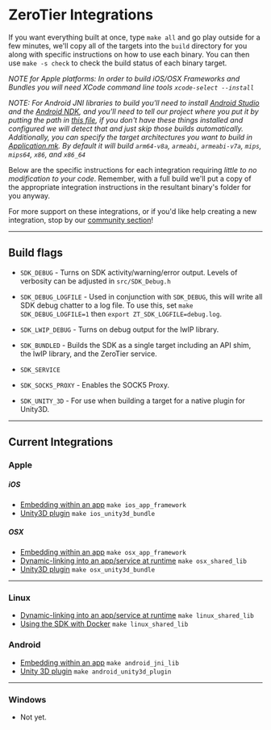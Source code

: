 ZeroTier Integrations
====

If you want everything built at once, type `make all` and go play outside for a few minutes, we'll copy all of the targets into the `build` directory for you along with specific instructions on how to use each binary. You can then use `make -s check` to check the build status of each binary target.

*NOTE for Apple platforms: In order to build iOS/OSX Frameworks and Bundles you will need XCode command line tools `xcode-select --install`*

*NOTE: For Android JNI libraries to build you'll need to install [Android Studio](https://developer.android.com/studio/index.html) and the [Android NDK](https://developer.android.com/ndk/index.html), and you'll need to tell our project where you put it by putting the path in [this file](Android/proj/local.properties), if you don't have these things installed and configured we will detect that and just skip those builds automatically. Additionally, you can specify the target architectures you want to build in [Application.mk](android/java/jni/Application.mk). By default it will build `arm64-v8a`, `armeabi`, `armeabi-v7a`, `mips`, `mips64`, `x86`, and `x86_64`*

Below are the specific instructions for each integration requiring *little to no modification to your code*. Remember, with a full build we'll put a copy of the appropriate integration instructions in the resultant binary's folder for you anyway.

For more support on these integrations, or if you'd like help creating a new integration, stop by our [community section](https://www.zerotier.com/community/)!

***
## Build flags

- `SDK_DEBUG` - Turns on SDK activity/warning/error output. Levels of verbosity can be adjusted in `src/SDK_Debug.h`

- `SDK_DEBUG_LOGFILE` - Used in conjunction with `SDK_DEBUG`, this will write all SDK debug chatter to a log file. To use this, set `make SDK_DEBUG_LOGFILE=1` then `export ZT_SDK_LOGFILE=debug.log`. 

- `SDK_LWIP_DEBUG` - Turns on debug output for the lwIP library.

- `SDK_BUNDLED` - Builds the SDK as a single target including an API shim, the lwIP library, and the ZeroTier service.

- `SDK_SERVICE`

- `SDK_SOCKS_PROXY` - Enables the SOCK5 Proxy. 

- `SDK_UNITY_3D` - For use when building a target for a native plugin for Unity3D.


***
## Current Integrations

### Apple
##### iOS
 - [Embedding within an app](../docs/ios_zt_sdk.md) `make ios_app_framework`
 - [Unity3D plugin](../docs/unity3d_ios_zt_sdk.md) `make ios_unity3d_bundle`

##### OSX
 - [Embedding within an app](../docs/osx_zt_sdk.md) `make osx_app_framework`
 - [Dynamic-linking into an app/service at runtime](../docs/osx_zt_sdk.md) `make osx_shared_lib`
 - [Unity3D plugin](../docs/unity3d_osx_zt_sdk.md) `make osx_unity3d_bundle`

***
### Linux
 - [Dynamic-linking into an app/service at runtime](../docs/linux_zt_sdk.md) `make linux_shared_lib`
 - [Using the SDK with Docker](../docs/docker_linux_zt_sdk.md) `make linux_shared_lib`

### Android
 - [Embedding within an app](../docs/android_zt_sdk.md) `make android_jni_lib`
 - [Unity 3D plugin](../docs/unity3d_android_zt_sdk.md) `make android_unity3d_plugin`

***
### Windows
 - Not yet.
